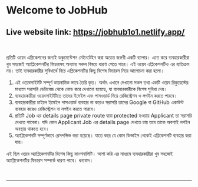 # Welcome to JobHub
<h2>Live website link: <a href="https://jobhub1o1.netlify.app/" target="_blank">https://jobhub1o1.netlify.app/</a></h2>
<br/>

<section>
    <article>
        <p>প্রতিটি ওয়েব এপ্লিকেশনের জন্যই ডকুমেন্টেশন মেইনটেইন করা অত্যন্ত জরুরী একটি ব্যাপার। এতে করে ব্যবহারকারীরা খুব সহজেই অ্যাপ্লিকেশনটির ফিচারসহ অন্যান্য সকল বিষয়ে ধারণা পেতে পারে। এই ওয়েব এপ্লিকেশনটিও এর ব্যতিক্রম নয়। তাই ব্যবহারকারীর সুবিধার্থে নিচে এপ্লিকেশনটির কিছু বিশেষ ফিচারস নিয়ে আলোচনা করা হলো।</p>
        <ol>
            <li>এই ওয়েবসাইটটি সম্পূর্ণ ডায়নামিক ভাবে তৈরি কৃত। অর্থাৎ এখানে দেখানো সকল তথ্য একটি ওয়েব রিকুয়েস্টের মাধ্যমে সরাসরি ডেটাবেজ থেকে লোড করে দেখানো হয়েছে, যা ব্যবহারকারীকে বিশেষ সুবিধা দেয়।</li>
            <li>ব্যবহারকারীরা ওয়েবসাইটটিতে তাদের ইমেইল এবং পাসওয়ার্ড দিয়ে রেজিস্ট্রেশন ও লগইন করতে পারবে।</li>
            <li>ব্যবহারকারীরা চাইলে ইমেইল পাসওয়ার্ড ব্যবহার না করেও সরাসরি তাদের Google বা GitHub একাউন্ট ব্যবহার করেও রেজিস্ট্রেশন বা লগইন করতে পারবে।</li>
            <li>প্রতিটি Job এর details page private route দ্বারা protected হওয়ায় Applicant তা সরাসরি দেখতে পাবেনা।
যদি কোন Applicant Job এর details page দেখতে চায় তবে তাকে অবশ্যই লগইন অবস্থায় থাকতে হবে।</li>
            <li>অ্যাপ্লিকেশনটি সম্পূর্ণভাবে রেসপন্সিভ করা হয়েছে। যাতে করে যে কোন ডিভাইস থেকেই এপ্লিকেশনটি ব্যবহার করা যায়।</li>
        </ol>
        <p>এই ছিল ওয়েব অ্যাপ্লিকেশনটির বিশেষ কিছু ফাংশনালিটি। আশা করি এর মাধ্যমে ব্যবহারকারীরা খুব সহজেই অ্যাপ্লিকেশনটির ফিচারস সম্পর্কে ধারণা পাবে।
        ধন্যবাদ।</p>
    </article>
</section>

<br/>
<hr/>